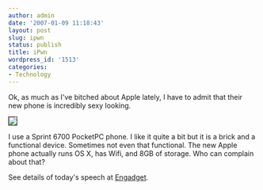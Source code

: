 ```yaml
---
author: admin
date: '2007-01-09 11:18:43'
layout: post
slug: ipwn
status: publish
title: iPwn
wordpress_id: '1513'
categories:
- Technology
---
```

Ok, as much as I've bitched about Apple lately, I have to admit that their new phone is incredibly sexy looking.

<img src="http://www.arcanology.com/images/ipwn.jpg" border="1" />

I use a Sprint 6700 PocketPC phone. I like it quite a bit but it is a brick and a functional device. Sometimes not even that functional. The new Apple phone actually runs OS X, has Wifi, and 8GB of storage. Who can complain about that?

See details of today's speech at <a href="http://gaming.engadget.com/2007/01/09/live-from-macworld-2007-steve-jobs-keynote/">Engadget</a>.
